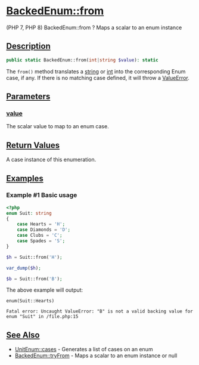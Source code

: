 # [BackedEnum::from](#BackedEnum::from)

(PHP 7, PHP 8)
BackedEnum::from ? Maps a scalar to an enum instance

## [Description](#Description)

```php
public static BackedEnum::from(int|string $value): static
```

The `from()` method translates a [string] or [int] into the corresponding Enum case, if any.
If there is no matching case defined, it will throw a [ValueError].

## [Parameters](#Parameters)

### [value](#value)
The scalar value to map to an enum case.

## [Return Values](#Return-Values)

A case instance of this enumeration.

## [Examples](#Examples)

### Example #1 Basic usage

```php
<?php
enum Suit: string
{
    case Hearts = 'H';
    case Diamonds = 'D';
    case Clubs = 'C';
    case Spades = 'S';
}

$h = Suit::from('H');

var_dump($h);

$b = Suit::from('B');
```

The above example will output:

```
enum(Suit::Hearts)

Fatal error: Uncaught ValueError: "B" is not a valid backing value for enum "Suit" in /file.php:15
```

## [See Also](#See-Also)

- [UnitEnum::cases] - Generates a list of cases on an enum
- [BackedEnum::tryFrom] - Maps a scalar to an enum instance or null

[string]: https://www.php.net/manual/en/language.types.string.php
[int]: https://www.php.net/manual/en/language.types.integer.php
[ValueError]: https://www.php.net/manual/en/class.valueerror.php
[UnitEnum::cases]: ./UnitEnum.cases.md#UnitEnum::cases
[BackedEnum::from]: ./BackedEnum.tryFrom.md#BackedEnum::from
[BackedEnum::tryFrom]: ./BackedEnum.tryFrom.md#BackedEnum::tryFrom